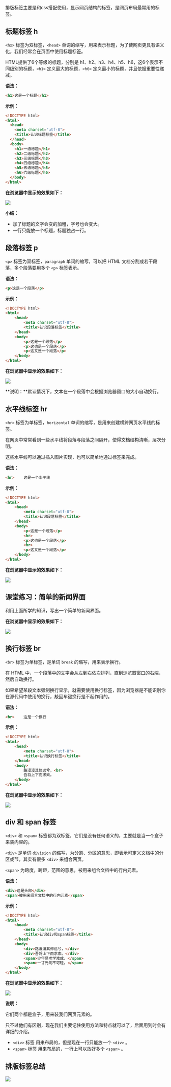 排版标签主要是和css搭配使用，显示网页结构的标签，是网页布局最常用的标签。

## 标题标签 h

`<hx>` 标签为双标签，`<head>` 单词的缩写，用来表示标题，为了使网页更具有语义化，我们经常会在页面中使用标题标签。

HTML提供了6个等级的标题，分别是 h1、h2、h3、h4、h5、h6，这6个表示不同级别的标题，`<h1>` 定义最大的标题，`<h6>` 定义最小的标题，并且依据重要性递减。

**语法：**

```html
<h1>这是一个标题</h1>
```

**示例：**

```html
<!DOCTYPE html>                       
<html>
  <head>                            
    <meta charset="utf-8">
    <title>认识标题标签</title>
  </head>
  <body>
    <h1>一级标题</h1>
    <h2>二级标题</h2>
    <h3>三级标题</h3>
    <h4>四级标题</h4>
    <h5>五级标题</h5>
    <h6>六级标题</h6>
  </body>
</html>
```

**在浏览器中显示的效果如下：**

![](images/202006232140.png)

**小结：**

- 加了标题的文字会变的加粗，字号也会变大。
- 一行只能放一个标题，标题独占一行。

## 段落标签 p

`<p>` 标签为双标签，`paragraph` 单词的缩写，可以把 HTML 文档分割成若干段落，多个段落要用多个 `<p>` 标签表示。

**语法：**

```html
<p>这是一个段落</p>
```

**示例：**

```html
<!DOCTYPE html>                       
<html>
	<head>                            
		<meta charset="utf-8">
		<title>认识段落标签</title>
	</head>
	<body>
		<p>这是一个段落</p>
		<p>这也是一个段落</p>
		<p>这又是一个段落</p>
	</body>
</html>
```

**在浏览器中显示的效果如下：**

![](images/202006232147.png)

**说明：**默认情况下，文本在一个段落中会根据浏览器窗口的大小自动换行。

## 水平线标签 hr

`<hr>` 标签为单标签，`horizontal` 单词的缩写，是用来创建横跨网页水平线的标签。

在网页中常常看到一些水平线将段落与段落之间隔开，使得文档结构清晰，层次分明。

这些水平线可以通过插入图片实现，也可以简单地通过标签来完成。

**语法：**

```html
<hr>    这是一个水平线
```

**示例：**

```html
<!DOCTYPE html>                       
<html>
	<head>                            
		<meta charset="utf-8">
		<title>认识段落标签</title>
	</head>
	<body>
		<p>这是一个段落</p>
		<hr>
		<p>这也是一个段落</p>
		<hr>
		<p>这又是一个段落</p>
	</body>
</html>
```

**在浏览器中显示的效果如下：**

![](images/202006232152.png)

## 课堂练习：简单的新闻界面

利用上面所学的知识，写出一个简单的新闻界面。

**在浏览器中显示的效果如下：**

![](images/202006232154.png)

## 换行标签 br

`<br>` 标签为单标签，是单词 `break` 的缩写，用来表示换行。

在 HTML 中，一个段落中的文字会从左到右依次排列，直到浏览器窗口的右端，然后自动换行。

如果希望某段文本强制换行显示，就需要使用换行标签，因为浏览器是不能识别你在源代码中使用的换行，敲回车键换行是不起作用的。

**语法：**

```html
<br>	这是一个换行
```

**示例：**

```html
<!DOCTYPE html>                       
<html>
    <head>                            
        <meta charset="utf-8">
        <title>认识换行标签</title>
    </head>
    <body>
        路漫漫其修远兮，<br>
        吾将上下而求索。
    </body>
</html>
```

**在浏览器中显示的效果如下：**

![](images/202006241216.png)

## div 和 span 标签

`<div>` 和 `<span>` 标签都为双标签，它们是没有任何语义的，主要就是当一个盒子来装内容的。

`<div>` 是单词 `division` 的缩写，为分割、分区的意思，即表示可定义文档中的分区或节，其实有很多 `<div>` 来组合网页。

`<span>` 为跨度，跨距，范围的意思，被用来组合文档中的行内元素。

**语法：**

```html
<div>这是头部</div>
<span>被用来组合文档中的行内元素</span>
```

**示例：**

```html
<!DOCTYPE html>                       
<html>
    <head>                            
        <meta charset="utf-8">
        <title>认识div和span标签</title>
    </head>
    <body>
        <div>路漫漫其修远兮，</div>
        <div>吾将上下而求索。</div>
        <span>少年易老学难成，</span>
        <span>一寸光阴不可轻。</span>
    </body>
</html>
```

**在浏览器中显示的效果如下：**

![](images/202006241221.png)

**说明：**

它们两个都是盒子，用来装我们网页元素的。

只不过他们有区别，现在我们主要记住使用方法和特点就可以了，后面用到时会有详细的介绍。

- `<div>` 标签  用来布局的，但是现在一行只能放一个 `<div>` 。
- `<span>` 标签  用来布局的，一行上可以放好多个 `<span>` 。

## 排版标签总结

![](images/202006241225.png)
